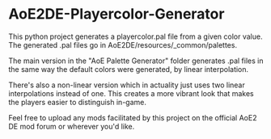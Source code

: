 # AoE2DE-Playercolor-Generator

This python project generates a playercolor.pal file from a given color value.
The generated .pal files go in AoE2DE/resources/_common/palettes.

The main version in the "AoE Palette Generator" folder generates .pal files in the same way the default colors were generated, by linear interpolation.

There's also a non-linear version which in actuality just uses two linear interpolations instead of one. This creates a more vibrant look that makes the players easier to distinguish in-game.

Feel free to upload any mods facilitated by this project on the official AoE2 DE mod forum or wherever you'd like.

